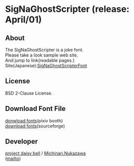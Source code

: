 SigNaGhostScripter (release: April/01)
====

## About
The SigNaGhostScripter is a joke font.  
Please take a look sample web site.  
And jump to link(readable pages.)  
Site(Japanese):[SigNaGhostScripterFont][ghpages_index_SigNaGhostScripter]  

## License
BSD 2-Clause License.  

## Download Font File
[donwload fonts][daisy_bell_pixiv_booth](pixiv booth)  
[download fonts][daisy_bell_sourceforge](sourceforge)  

## Developer
[project daisy bell][daisy_bell_pixiv_booth] / [Michinari.Nukazawa][twitter]  
([mailto])

[ghpages_index_SigNaGhostScripter]: http://michinarinukazawa.github.io/SigNaGhostScripterFont/html/
[blog_article]: http://blog.michinari-nukazawa.com/
[twitter]: http://blog.michinari-nukazawa.com/
[mailto]: mailto:michinari.nukazawa@gmail.com
[daisy_bell_pixiv_booth]: https://daisy-bell.booth.pm/
[daisy_bell_sourceforge]: https://sourceforge.jp/projects/daisybell-fonts/releases/
